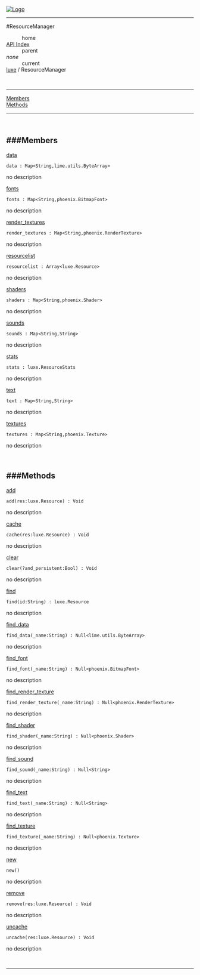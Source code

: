 
[![Logo](../../images/logo.png)](../../index.html)

---

#ResourceManager


&emsp;&emsp;&emsp;home   
[API Index](../../api/index.html#luxe)   
&emsp;&emsp;&emsp;parent    
_none_   
&emsp;&emsp;&emsp;current    
[luxe](./) / ResourceManager

<br/>

---


[Members](#Members)   
[Methods](#Methods)   


---

&nbsp;   

<a class="lift" name="Members" ></a>
###Members   
---
<a class="lift" name="data" href="#data">data</a>



`data : Map<String,lime.utils.ByteArray>`

<span class="small_desc_flat"> no description </span>   

<a class="lift" name="fonts" href="#fonts">fonts</a>



`fonts : Map<String,phoenix.BitmapFont>`

<span class="small_desc_flat"> no description </span>   

<a class="lift" name="render_textures" href="#render_textures">render_textures</a>



`render_textures : Map<String,phoenix.RenderTexture>`

<span class="small_desc_flat"> no description </span>   

<a class="lift" name="resourcelist" href="#resourcelist">resourcelist</a>



`resourcelist : Array<luxe.Resource>`

<span class="small_desc_flat"> no description </span>   

<a class="lift" name="shaders" href="#shaders">shaders</a>



`shaders : Map<String,phoenix.Shader>`

<span class="small_desc_flat"> no description </span>   

<a class="lift" name="sounds" href="#sounds">sounds</a>



`sounds : Map<String,String>`

<span class="small_desc_flat"> no description </span>   

<a class="lift" name="stats" href="#stats">stats</a>



`stats : luxe.ResourceStats`

<span class="small_desc_flat"> no description </span>   

<a class="lift" name="text" href="#text">text</a>



`text : Map<String,String>`

<span class="small_desc_flat"> no description </span>   

<a class="lift" name="textures" href="#textures">textures</a>



`textures : Map<String,phoenix.Texture>`

<span class="small_desc_flat"> no description </span>   

&nbsp;   

<a class="lift" name="Methods" ></a>
###Methods   
---
<a class="lift" name="add" href="#add">add</a>



`add(res:luxe.Resource) : Void`

<span class="small_desc_flat"> no description </span>   

<a class="lift" name="cache" href="#cache">cache</a>



`cache(res:luxe.Resource) : Void`

<span class="small_desc_flat"> no description </span>   

<a class="lift" name="clear" href="#clear">clear</a>



`clear(?and_persistent:Bool) : Void`

<span class="small_desc_flat"> no description </span>   

<a class="lift" name="find" href="#find">find</a>



`find(id:String) : luxe.Resource`

<span class="small_desc_flat"> no description </span>   

<a class="lift" name="find_data" href="#find_data">find_data</a>



`find_data(_name:String) : Null<lime.utils.ByteArray>`

<span class="small_desc_flat"> no description </span>   

<a class="lift" name="find_font" href="#find_font">find_font</a>



`find_font(_name:String) : Null<phoenix.BitmapFont>`

<span class="small_desc_flat"> no description </span>   

<a class="lift" name="find_render_texture" href="#find_render_texture">find_render_texture</a>



`find_render_texture(_name:String) : Null<phoenix.RenderTexture>`

<span class="small_desc_flat"> no description </span>   

<a class="lift" name="find_shader" href="#find_shader">find_shader</a>



`find_shader(_name:String) : Null<phoenix.Shader>`

<span class="small_desc_flat"> no description </span>   

<a class="lift" name="find_sound" href="#find_sound">find_sound</a>



`find_sound(_name:String) : Null<String>`

<span class="small_desc_flat"> no description </span>   

<a class="lift" name="find_text" href="#find_text">find_text</a>



`find_text(_name:String) : Null<String>`

<span class="small_desc_flat"> no description </span>   

<a class="lift" name="find_texture" href="#find_texture">find_texture</a>



`find_texture(_name:String) : Null<phoenix.Texture>`

<span class="small_desc_flat"> no description </span>   

<a class="lift" name="new" href="#new">new</a>



`new() `

<span class="small_desc_flat"> no description </span>   

<a class="lift" name="remove" href="#remove">remove</a>



`remove(res:luxe.Resource) : Void`

<span class="small_desc_flat"> no description </span>   

<a class="lift" name="uncache" href="#uncache">uncache</a>



`uncache(res:luxe.Resource) : Void`

<span class="small_desc_flat"> no description </span>   



&nbsp;
&nbsp;
&nbsp;

---  


&nbsp;   
&nbsp;   